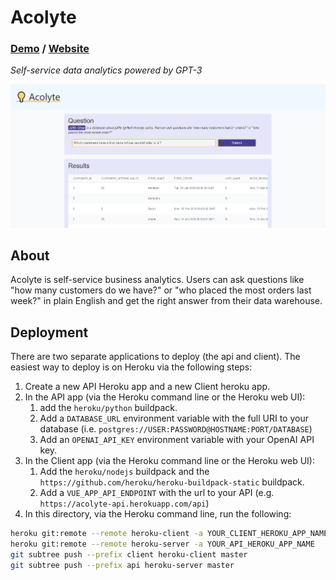 # Acolyte
### [Demo](https://acolyte-demo.herokuapp.com) / [Website](https://acolytehq.com)
_Self-service data analytics powered by GPT-3_

![Screenshot](screenshot.PNG)

## About
Acolyte is self-service business analytics. Users can ask questions like "how many customers do we have?" or "who placed the most orders last week?" in plain English and get the right answer from their data warehouse.

## Deployment
There are two separate applications to deploy (the api and client). The easiest way to deploy is on Heroku via the following steps:
1. Create a new API Heroku app and a new Client heroku app.
2. In the API app (via the Heroku command line or the Heroku web UI):
    1. add the `heroku/python` buildpack.
    2. Add a `DATABASE_URL` environment variable with the full URI to your database (i.e. `postgres://USER:PASSWORD@HOSTNAME:PORT/DATABASE`) 
    3. Add an `OPENAI_API_KEY` environment variable with your OpenAI API key.
3. In the Client app (via the Heroku command line or the Heroku web UI):
    1. Add the `heroku/nodejs` buildpack and the `https://github.com/heroku/heroku-buildpack-static` buildpack.
    2. Add a `VUE_APP_API_ENDPOINT` with the url to your API (e.g. `https://acolyte-api.herokuapp.com/api`)
4. In this directory, via the Heroku command line, run the following:
```bash
heroku git:remote --remote heroku-client -a YOUR_CLIENT_HEROKU_APP_NAME
heroku git:remote --remote heroku-server -a YOUR_API_HEROKU_APP_NAME
git subtree push --prefix client heroku-client master
git subtree push --prefix api heroku-server master
```
